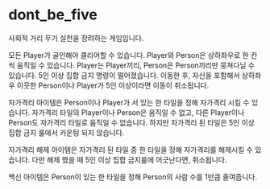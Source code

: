 # dont_be_five
 
 사회적 거리 두기 실천을 장려하는 게임입니다.
 
 모든 Player가 골인해야 클리어할 수 있습니다.
 Player와 Person은 상하좌우로 한 칸씩 움직일 수 있습니다.
 Player는 Player끼리, Person은 Person끼리만 뭉쳐다닐 수 있습니다.
 5인 이상 집합 금지 명령이 떨어졌습니다.
 이동한 후, 자신을 포함해서 상하좌우 이웃한 Person이나 Player가 5인 이상이라면 이동이 취소됩니다.
 
 자가격리 아이템은 Person이나 Player가 서 있는 한 타일을 정해 자가격리 시킬 수 있습니다.
 자가격리 타일의 Player이나 Person은 움직일 수 없고, 다른 Player이나 Person도 자가격리 타일로 움직일 수 없습니다.
 하지만 자가격리 된 타일은 5인 이상 집합 금지 룰에서 카운팅 되지 않습니다.
 
 자가격리 해제 아이템은 자가격리 된 타일 중 한 타일을 정해 자가격리를 해제시킬 수 있습니다.
 다만 해제 했을 때 5인 이상 집합 금지룰에 어긋난다면, 취소됩니다.
 
 백신 아이템은 Person이 있는 한 타일을 정해 Person의 사람 수를 1만큼 줄여줍니다.
 
 
